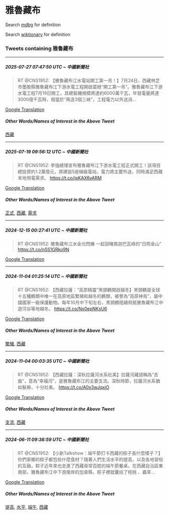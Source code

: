 # 雅魯藏布

Search [mdbg](https://www.mdbg.net/chinese/dictionary?page=worddict&wdrst=0&wdqb=雅魯藏布) for definition

Search [wiktionary](https://en.wiktionary.org/wiki/雅魯藏布) for definition

### Tweets containing 雅魯藏布

___
##### 2025-07-27 07:47:50 UTC ~ 中國新聞社
> RT @CNS1952: 【雅魯藏布江水電站開工第一吊！】7月24日，西藏林芝市墨脫縣雅魯藏布江下游水電工程開啟震撼“開工第一吊”。雅魯藏布江下游水電工程7月19日開工，其總裝機規模將達約6000萬千瓦，年發電量將達3000億千瓦時，相當於“再造3個三峽”，工程電力以外送消…

[Google Translation](https://translate.google.com/?hi=en&tab=TT&sl=zh-CN&tl=en&op=translate&text=RT+%40CNS1952%3A+%E3%80%90%E9%9B%85%E9%AD%AF%E8%97%8F%E5%B8%83%E6%B1%9F%E6%B0%B4%E9%9B%BB%E7%AB%99%E9%96%8B%E5%B7%A5%E7%AC%AC%E4%B8%80%E5%90%8A%EF%BC%81%E3%80%917%E6%9C%8824%E6%97%A5%EF%BC%8C%E8%A5%BF%E8%97%8F%E6%9E%97%E8%8A%9D%E5%B8%82%E5%A2%A8%E8%84%AB%E7%B8%A3%E9%9B%85%E9%AD%AF%E8%97%8F%E5%B8%83%E6%B1%9F%E4%B8%8B%E6%B8%B8%E6%B0%B4%E9%9B%BB%E5%B7%A5%E7%A8%8B%E9%96%8B%E5%95%9F%E9%9C%87%E6%92%BC%E2%80%9C%E9%96%8B%E5%B7%A5%E7%AC%AC%E4%B8%80%E5%90%8A%E2%80%9D%E3%80%82%E9%9B%85%E9%AD%AF%E8%97%8F%E5%B8%83%E6%B1%9F%E4%B8%8B%E6%B8%B8%E6%B0%B4%E9%9B%BB%E5%B7%A5%E7%A8%8B7%E6%9C%8819%E6%97%A5%E9%96%8B%E5%B7%A5%EF%BC%8C%E5%85%B6%E7%B8%BD%E8%A3%9D%E6%A9%9F%E8%A6%8F%E6%A8%A1%E5%B0%87%E9%81%94%E7%B4%846000%E8%90%AC%E5%8D%83%E7%93%A6%EF%BC%8C%E5%B9%B4%E7%99%BC%E9%9B%BB%E9%87%8F%E5%B0%87%E9%81%943000%E5%84%84%E5%8D%83%E7%93%A6%E6%99%82%EF%BC%8C%E7%9B%B8%E7%95%B6%E6%96%BC%E2%80%9C%E5%86%8D%E9%80%A03%E5%80%8B%E4%B8%89%E5%B3%BD%E2%80%9D%EF%BC%8C%E5%B7%A5%E7%A8%8B%E9%9B%BB%E5%8A%9B%E4%BB%A5%E5%A4%96%E9%80%81%E6%B6%88%E2%80%A6)
##### Other Words/Names of Interest in the Above Tweet
[西藏](西藏.md)
___
##### 2025-07-19 09:56:12 UTC ~ 中國新聞社
> RT @CNS1952: 李強總理宣布雅魯藏布江下游水電工程正式開工！該項目總投資約1.2萬億元，將建設5座梯級電站，電力將主要外送，同時滿足西藏本地用電需求。 https://t.co/ipKAX6vARM

[Google Translation](https://translate.google.com/?hi=en&tab=TT&sl=zh-CN&tl=en&op=translate&text=RT+%40CNS1952%3A+%E6%9D%8E%E5%BC%B7%E7%B8%BD%E7%90%86%E5%AE%A3%E5%B8%83%E9%9B%85%E9%AD%AF%E8%97%8F%E5%B8%83%E6%B1%9F%E4%B8%8B%E6%B8%B8%E6%B0%B4%E9%9B%BB%E5%B7%A5%E7%A8%8B%E6%AD%A3%E5%BC%8F%E9%96%8B%E5%B7%A5%EF%BC%81%E8%A9%B2%E9%A0%85%E7%9B%AE%E7%B8%BD%E6%8A%95%E8%B3%87%E7%B4%841.2%E8%90%AC%E5%84%84%E5%85%83%EF%BC%8C%E5%B0%87%E5%BB%BA%E8%A8%AD5%E5%BA%A7%E6%A2%AF%E7%B4%9A%E9%9B%BB%E7%AB%99%EF%BC%8C%E9%9B%BB%E5%8A%9B%E5%B0%87%E4%B8%BB%E8%A6%81%E5%A4%96%E9%80%81%EF%BC%8C%E5%90%8C%E6%99%82%E6%BB%BF%E8%B6%B3%E8%A5%BF%E8%97%8F%E6%9C%AC%E5%9C%B0%E7%94%A8%E9%9B%BB%E9%9C%80%E6%B1%82%E3%80%82+https%3A%2F%2Ft.co%2FipKAX6vARM)
##### Other Words/Names of Interest in the Above Tweet
[正式](正式.md), [西藏](西藏.md), [需求](需求.md)
___
##### 2024-12-15 00:27:41 UTC ~ 中國新聞社
> RT @CNS1952: 雅魯藏布江水金光閃爍 一起目睹南迦巴瓦峰的“日照金山” https://t.co/n5S1GRko9N

[Google Translation](https://translate.google.com/?hi=en&tab=TT&sl=zh-CN&tl=en&op=translate&text=RT+%40CNS1952%3A+%E9%9B%85%E9%AD%AF%E8%97%8F%E5%B8%83%E6%B1%9F%E6%B0%B4%E9%87%91%E5%85%89%E9%96%83%E7%88%8D+%E4%B8%80%E8%B5%B7%E7%9B%AE%E7%9D%B9%E5%8D%97%E8%BF%A6%E5%B7%B4%E7%93%A6%E5%B3%B0%E7%9A%84%E2%80%9C%E6%97%A5%E7%85%A7%E9%87%91%E5%B1%B1%E2%80%9D+https%3A%2F%2Ft.co%2Fn5S1GRko9N)
___
##### 2024-11-04 01:25:14 UTC ~ 中國新聞社
> RT @CNS1952: 【西藏拉薩：“高原精靈”黑頸鶴開啟越冬】黑頸鶴是全球十五種鶴類中唯一在高原地區繁殖和越冬的鶴類，被譽為“高原神鳥”，屬中國國家一級保護動物。每年10月中下旬左右，黑頸鶴陸續飛抵雅魯藏布江中遊河谷等地越冬。 https://t.co/Nx0epNKsU6

[Google Translation](https://translate.google.com/?hi=en&tab=TT&sl=zh-CN&tl=en&op=translate&text=RT+%40CNS1952%3A+%E3%80%90%E8%A5%BF%E8%97%8F%E6%8B%89%E8%96%A9%EF%BC%9A%E2%80%9C%E9%AB%98%E5%8E%9F%E7%B2%BE%E9%9D%88%E2%80%9D%E9%BB%91%E9%A0%B8%E9%B6%B4%E9%96%8B%E5%95%9F%E8%B6%8A%E5%86%AC%E3%80%91%E9%BB%91%E9%A0%B8%E9%B6%B4%E6%98%AF%E5%85%A8%E7%90%83%E5%8D%81%E4%BA%94%E7%A8%AE%E9%B6%B4%E9%A1%9E%E4%B8%AD%E5%94%AF%E4%B8%80%E5%9C%A8%E9%AB%98%E5%8E%9F%E5%9C%B0%E5%8D%80%E7%B9%81%E6%AE%96%E5%92%8C%E8%B6%8A%E5%86%AC%E7%9A%84%E9%B6%B4%E9%A1%9E%EF%BC%8C%E8%A2%AB%E8%AD%BD%E7%82%BA%E2%80%9C%E9%AB%98%E5%8E%9F%E7%A5%9E%E9%B3%A5%E2%80%9D%EF%BC%8C%E5%B1%AC%E4%B8%AD%E5%9C%8B%E5%9C%8B%E5%AE%B6%E4%B8%80%E7%B4%9A%E4%BF%9D%E8%AD%B7%E5%8B%95%E7%89%A9%E3%80%82%E6%AF%8F%E5%B9%B410%E6%9C%88%E4%B8%AD%E4%B8%8B%E6%97%AC%E5%B7%A6%E5%8F%B3%EF%BC%8C%E9%BB%91%E9%A0%B8%E9%B6%B4%E9%99%B8%E7%BA%8C%E9%A3%9B%E6%8A%B5%E9%9B%85%E9%AD%AF%E8%97%8F%E5%B8%83%E6%B1%9F%E4%B8%AD%E9%81%8A%E6%B2%B3%E8%B0%B7%E7%AD%89%E5%9C%B0%E8%B6%8A%E5%86%AC%E3%80%82+https%3A%2F%2Ft.co%2FNx0epNKsU6)
##### Other Words/Names of Interest in the Above Tweet
[繁殖](繁殖.md), [西藏](西藏.md)
___
##### 2024-11-04 00:03:35 UTC ~ 中國新聞社
> RT @CNS1952: 【西藏拉薩：深秋拉薩河水系壯美】拉薩河藏語稱為“吉曲”，意為“幸福河”，是雅魯藏布江的主要支流。深秋時節，拉薩河水系猶如髮辮，十分壯美。 https://t.co/A0x3wJqxiO

[Google Translation](https://translate.google.com/?hi=en&tab=TT&sl=zh-CN&tl=en&op=translate&text=RT+%40CNS1952%3A+%E3%80%90%E8%A5%BF%E8%97%8F%E6%8B%89%E8%96%A9%EF%BC%9A%E6%B7%B1%E7%A7%8B%E6%8B%89%E8%96%A9%E6%B2%B3%E6%B0%B4%E7%B3%BB%E5%A3%AF%E7%BE%8E%E3%80%91%E6%8B%89%E8%96%A9%E6%B2%B3%E8%97%8F%E8%AA%9E%E7%A8%B1%E7%82%BA%E2%80%9C%E5%90%89%E6%9B%B2%E2%80%9D%EF%BC%8C%E6%84%8F%E7%82%BA%E2%80%9C%E5%B9%B8%E7%A6%8F%E6%B2%B3%E2%80%9D%EF%BC%8C%E6%98%AF%E9%9B%85%E9%AD%AF%E8%97%8F%E5%B8%83%E6%B1%9F%E7%9A%84%E4%B8%BB%E8%A6%81%E6%94%AF%E6%B5%81%E3%80%82%E6%B7%B1%E7%A7%8B%E6%99%82%E7%AF%80%EF%BC%8C%E6%8B%89%E8%96%A9%E6%B2%B3%E6%B0%B4%E7%B3%BB%E7%8C%B6%E5%A6%82%E9%AB%AE%E8%BE%AE%EF%BC%8C%E5%8D%81%E5%88%86%E5%A3%AF%E7%BE%8E%E3%80%82+https%3A%2F%2Ft.co%2FA0x3wJqxiO)
##### Other Words/Names of Interest in the Above Tweet
[支流](支流.md), [西藏](西藏.md)
___
##### 2024-06-11 09:36:59 UTC ~ 中國新聞社
> RT @CNS1952: 【小新Talkshow：端午節打卡西藏的粽子長什麼樣子？】你們家鄉的粽子都包些什麼食材？隨著人們生活水平的提高，以及各地習俗的互融，粽子近年來也走進了西藏尋常百姓的端午節餐桌。在西藏自治區東南部，雅魯藏布江中下游南岸的加查縣，粽子裡就囊括了核桃 、蟲草…

[Google Translation](https://translate.google.com/?hi=en&tab=TT&sl=zh-CN&tl=en&op=translate&text=RT+%40CNS1952%3A+%E3%80%90%E5%B0%8F%E6%96%B0Talkshow%EF%BC%9A%E7%AB%AF%E5%8D%88%E7%AF%80%E6%89%93%E5%8D%A1%E8%A5%BF%E8%97%8F%E7%9A%84%E7%B2%BD%E5%AD%90%E9%95%B7%E4%BB%80%E9%BA%BC%E6%A8%A3%E5%AD%90%EF%BC%9F%E3%80%91%E4%BD%A0%E5%80%91%E5%AE%B6%E9%84%89%E7%9A%84%E7%B2%BD%E5%AD%90%E9%83%BD%E5%8C%85%E4%BA%9B%E4%BB%80%E9%BA%BC%E9%A3%9F%E6%9D%90%EF%BC%9F%E9%9A%A8%E8%91%97%E4%BA%BA%E5%80%91%E7%94%9F%E6%B4%BB%E6%B0%B4%E5%B9%B3%E7%9A%84%E6%8F%90%E9%AB%98%EF%BC%8C%E4%BB%A5%E5%8F%8A%E5%90%84%E5%9C%B0%E7%BF%92%E4%BF%97%E7%9A%84%E4%BA%92%E8%9E%8D%EF%BC%8C%E7%B2%BD%E5%AD%90%E8%BF%91%E5%B9%B4%E4%BE%86%E4%B9%9F%E8%B5%B0%E9%80%B2%E4%BA%86%E8%A5%BF%E8%97%8F%E5%B0%8B%E5%B8%B8%E7%99%BE%E5%A7%93%E7%9A%84%E7%AB%AF%E5%8D%88%E7%AF%80%E9%A4%90%E6%A1%8C%E3%80%82%E5%9C%A8%E8%A5%BF%E8%97%8F%E8%87%AA%E6%B2%BB%E5%8D%80%E6%9D%B1%E5%8D%97%E9%83%A8%EF%BC%8C%E9%9B%85%E9%AD%AF%E8%97%8F%E5%B8%83%E6%B1%9F%E4%B8%AD%E4%B8%8B%E6%B8%B8%E5%8D%97%E5%B2%B8%E7%9A%84%E5%8A%A0%E6%9F%A5%E7%B8%A3%EF%BC%8C%E7%B2%BD%E5%AD%90%E8%A3%A1%E5%B0%B1%E5%9B%8A%E6%8B%AC%E4%BA%86%E6%A0%B8%E6%A1%83+%E3%80%81%E8%9F%B2%E8%8D%89%E2%80%A6)
##### Other Words/Names of Interest in the Above Tweet
[提高](提高.md), [水平](水平.md), [端午](端午.md), [西藏](西藏.md)
